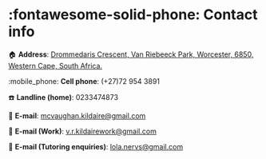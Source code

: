 :fontawesome-solid-phone: Contact info
==========

<!-- link to location in new tab, might be an invasion of privacy? -->
:house: **Address**: <a href="https://www.google.co.jp/maps/place/Drommedaris+Cres,+Van+Riebeeck+Park,+Worcester,+6850" target="_blank">Drommedaris Crescent, Van Riebeeck Park, Worcester, 6850, Western Cape, South Africa.</a>

:mobile_phone: **Cell phone**: (+27)72 954 3891

:telephone: **Landline (home)**: 0233474873

:e-mail: **E-mail**: [mcvaughan.kildaire@gmail.com](mailto:mcvaughan.kildaire@gmail.com)

:e-mail: **E-mail (Work)**: [v.r.kildairework@gmail.com](mailto:v.r.kildairework@gmail.com)

:e-mail: **E-mail (Tutoring enquiries)**: [lola.nervs@gmail.com](mailto:lola.nervs@gmail.com)